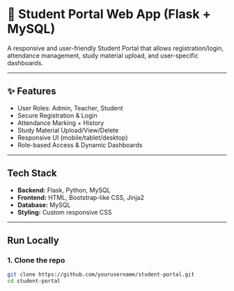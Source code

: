 # 🏫 Student Portal Web App (Flask + MySQL)

A responsive and user-friendly Student Portal that allows registration/login, attendance management, study material upload, and user-specific dashboards.

---

## ✨ Features

- User Roles: Admin, Teacher, Student
- Secure Registration & Login
- Attendance Marking + History
- Study Material Upload/View/Delete
- Responsive UI (mobile/tablet/desktop)
- Role-based Access & Dynamic Dashboards

---

## Tech Stack

- **Backend:** Flask, Python, MySQL
- **Frontend:** HTML, Bootstrap-like CSS, Jinja2
- **Database:** MySQL
- **Styling:** Custom responsive CSS

---

## Run Locally

### 1. Clone the repo
```bash
git clone https://github.com/yourusername/student-portal.git
cd student-portal
